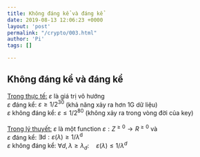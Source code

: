 ```yaml
---
title: Không đáng kể và đáng kể
date: 2019-08-13 12:06:23 +0000
layout: 'post'
permalink: "/crypto/003.html"
author: 'Pi'
tags: []

---
```


## Không đáng kể và đáng kể

<u>Trong thực tế:</u> $\varepsilon$ là giá trị vô hướng<br />
$\varepsilon$ đáng kể: $\varepsilon \geq 1 / 2^{30}$ (khả năng xảy ra hơn 1G dữ liệu)<br />
$\varepsilon$ không đáng kể: $\varepsilon \leq 1 / 2^{80}$ (không xảy ra trong vòng đời của key)<br />
<br/>
<u>Trong lý thuyết:</u>  $\varepsilon$ là một function $\varepsilon : Z^{\geq 0} \rightarrow R^{\geq 0}$ và<br/>
$\varepsilon$ đáng kể: $\exists \mathrm{d} : \varepsilon(\lambda) \geq 1 / \lambda^{\mathrm{d}}$<br/>
$\varepsilon$ không đáng kể: $\forall d, \lambda \geq \lambda_{d} : \quad \varepsilon(\lambda) \leq 1 / \lambda^{d}$